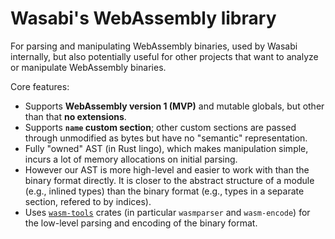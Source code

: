 # Wasabi's WebAssembly library

For parsing and manipulating WebAssembly binaries, used by Wasabi internally, but also potentially useful for other projects that want to analyze or manipulate WebAssembly binaries.

Core features:
- Supports **WebAssembly version 1 (MVP)** and mutable globals, but other than that **no extensions**.
- Supports **`name` custom section**; other custom sections are passed through unmodified as bytes but have no "semantic" representation.
- Fully "owned" AST (in Rust lingo), which makes manipulation simple, incurs a lot of memory allocations on initial parsing.
- However our AST is more high-level and easier to work with than the binary format directly. It is closer to the abstract structure of a module (e.g., inlined types) than the binary format (e.g., types in a separate section, refered to by indices).
- Uses [`wasm-tools`](https://github.com/bytecodealliance/wasm-tools) crates (in particular `wasmparser` and `wasm-encode`) for the low-level parsing and encoding of the binary format.
